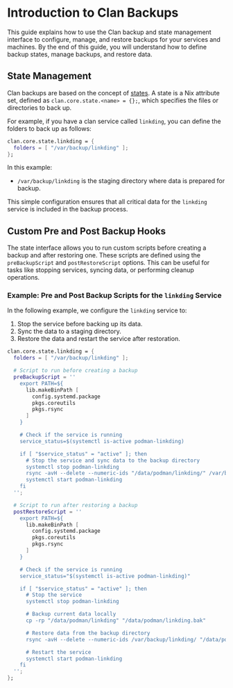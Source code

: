 # Introduction to Clan Backups

This guide explains how to use the Clan backup and state management interface to configure, manage, and restore backups for your services and machines. By the end of this guide, you will understand how to define backup states, manage backups, and restore data.

## State Management

Clan backups are based on the concept of [states](/reference/clan.core/state.md). A state is a Nix attribute set, defined as `clan.core.state.<name> = {};`, which specifies the files or directories to back up.

For example, if you have a clan service called `linkding`, you can define the folders to back up as follows:

```nix hl_lines="2"
clan.core.state.linkding = {
  folders = [ "/var/backup/linkding" ];
};
```

In this example:

- `/var/backup/linkding` is the staging directory where data is prepared for backup.

This simple configuration ensures that all critical data for the `linkding` service is included in the backup process.


## Custom Pre and Post Backup Hooks

The state interface allows you to run custom scripts before creating a backup and after restoring one. These scripts are defined using the `preBackupScript` and `postRestoreScript` options. This can be useful for tasks like stopping services, syncing data, or performing cleanup operations.

### Example: Pre and Post Backup Scripts for the `linkding` Service

In the following example, we configure the `linkding` service to:

1. Stop the service before backing up its data.
2. Sync the data to a staging directory.
3. Restore the data and restart the service after restoration.

```nix hl_lines="5 26"
clan.core.state.linkding = {
  folders = [ "/var/backup/linkding" ];

  # Script to run before creating a backup
  preBackupScript = ''
    export PATH=${
      lib.makeBinPath [
        config.systemd.package
        pkgs.coreutils
        pkgs.rsync
      ]
    }

    # Check if the service is running
    service_status=$(systemctl is-active podman-linkding)

    if [ "$service_status" = "active" ]; then
      # Stop the service and sync data to the backup directory
      systemctl stop podman-linkding
      rsync -avH --delete --numeric-ids "/data/podman/linkding/" /var/backup/linkding/
      systemctl start podman-linkding
    fi
  '';

  # Script to run after restoring a backup
  postRestoreScript = ''
    export PATH=${
      lib.makeBinPath [
        config.systemd.package
        pkgs.coreutils
        pkgs.rsync
      ]
    }

    # Check if the service is running
    service_status="$(systemctl is-active podman-linkding)"

    if [ "$service_status" = "active" ]; then
      # Stop the service
      systemctl stop podman-linkding

      # Backup current data locally
      cp -rp "/data/podman/linkding" "/data/podman/linkding.bak"

      # Restore data from the backup directory
      rsync -avH --delete --numeric-ids /var/backup/linkding/ "/data/podman/linkding/"

      # Restart the service
      systemctl start podman-linkding
    fi
  '';
};
```
